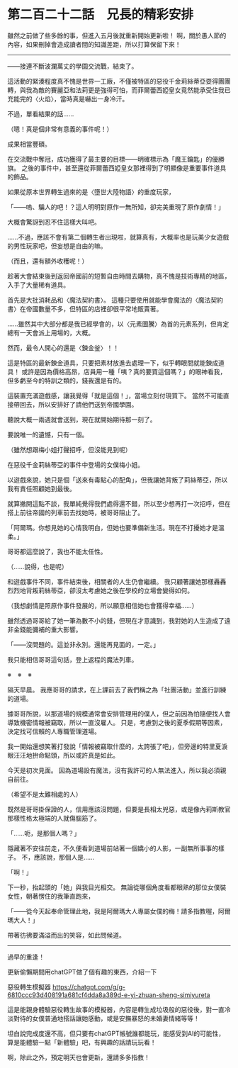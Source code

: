 # 第二百二十二話　兄長的精彩安排

雖然之前做了些多餘的事，但進入五月後就重新開始更新啦！
啊，關於愚人節的內容，如果刪掉會造成讀者間的知識差距，所以打算保留下來！

---

――接連不斷波瀾萬丈的學園交流戰，結束了。

這活動的緊湊程度真不愧是世界一工廠，不僅被特區的惡役千金莉絲蒂亞耍得團團轉，與我為敵的賽麗亞和法莉更是強得可怕，而菲爾蕾西婭皇女竟然能承受住我已充能完的〈火焰〉，當時真是嚇出一身冷汗。

不過，單看結果的話……

（嗯！真是個非常有意義的事件呢！）

成果相當豐碩。

在交流戰中奪冠，成功獲得了最主要的目標——明確標示為「魔王鑰匙」的優勝旗。
之後的事件中，甚至還從菲爾蕾西婭皇女那裡得到了明顯像是重要事件道具的飾品。

如果從原本世界轉生過來的是〈墮世大陸物語〉的重度玩家，

「――嗚、騙人的吧！？這人明明對原作一無所知，卻完美重現了原作劇情！」

大概會驚訝到忍不住這樣大叫吧。

……不過，應該不會有第二個轉生者出現啦，就算真有，大概率也是玩美少女遊戲的男性玩家吧，但妄想是自由的嘛。

（而且，還有額外收穫呢！）

趁著大會結束後到返回帝國前的短暫自由時間去購物，真不愧是技術專精的地區，入手了大量稀有道具。

首先是大批消耗品和〈魔法契約書〉。
這種只要使用就能學會魔法的〈魔法契約書〉在帝國數量不多，但特區的店裡卻很平常地販賣著。

……雖然其中大部分都是我已經學會的，以〈元素圖騰〉為首的元素系列，但肯定總有一天會派上用場的，大概。

然而，最令人開心的還是〈鍊金釜〉！！

這是特區的最新鍊金道具，只要把素材放進去處理一下，似乎轉眼間就能鍊成道具！
或許是因為價格高昂，店員用一種「咦？真的要買這個嗎？」的眼神看我，但多虧至今的特訓之類的，錢我還是有的。

這裝置充滿遊戲感，讓我覺得「就是這個！」，當場立刻付現買下。
當然不可能直接帶回去，所以安排好了請他們送到帝國學園。

聽說大概一兩週就會送到，現在就開始期待那一刻了。

要說唯一的遺憾，只有一個。

（雖然想跟梅小姐打聲招呼，但沒能見到呢）

在惡役千金莉絲蒂亞的事件中登場的女僕梅小姐。

以遊戲來說，她只是個「送來有毒點心的配角」，但我讓她背叛了莉絲蒂亞，所以我有責任照顧她到最後。

就算撇開這點不談，我單純覺得我們處得還不錯，所以至少想再打一次招呼，但在搭上前往帝國的列車前去找她時，被哥哥阻止了。

「阿爾瑪。你想見她的心情我明白，但她也要準備新生活。現在不打擾她才是溫柔。」

哥哥都這麼說了，我也不能太任性。

（……說得，也是呢）

和遊戲事件不同，事件結束後，相關者的人生仍會繼續。
我只顧著讓她那樣轟轟烈烈地背叛莉絲蒂亞，卻沒太考慮她之後在學校的立場會變得如何。

（我想劇情是照原作事件發展的，所以願意相信她也會獲得幸福……）

雖然透過哥哥給了她一筆為數不小的錢，但現在才意識到，我對她的人生造成了遠非金錢能彌補的重大影響。

「――沒問題的。這並非永別。還能再見面的，一定。」

我只能相信哥哥這句話，登上返程的魔法列車。

※　※　※

隔天早晨。
我應哥哥的請求，在上課前去了我們稱之為「社團活動」並進行訓練的道場。

據哥哥所說，以那道場的規模通常會安排管理用的僕人，但之前因為怕隨便找人會導致機密情報被竊取，所以一直沒雇人。
只是，考慮到之後的夏季假期等因素，決定找可信賴的人專職管理道場。

我一開始還想笑著打發說「情報被竊取什麼的，太誇張了吧」，但旁邊的特里夏淚眼汪汪地拚命點頭，所以或許真是如此。

今天是初次見面。
因為道場設有魔法，沒有我許可的人無法進入，所以我必須親自前往。

（希望不是太難相處的人）

既然是哥哥掛保證的人，信用應該沒問題，但要是長相太兇惡，或是像內莉斯教官那樣性格太極端的人就傷腦筋了。

「……呃，是那個人嗎？」

隱藏著不安往前走，不久便看到道場前站著一個嬌小的人影，一副無所事事的樣子。
不，應該說，那個人是……

「啊！」

下一秒，抬起頭的「她」與我目光相交。
無論從哪個角度看都眼熟的那位女僕裝女性，朝著愣住的我筆直跑來，

「――從今天起奉命管理此地，我是阿爾瑪大人專屬女僕的梅！請多指教喔，阿爾瑪大人！」

帶著彷彿要滿溢而出的笑容，如此問候道。

---

過早的重逢！

更新偷懶期間用chatGPT做了個有趣的東西，介紹一下

惡役轉生模擬器
https://chatgpt.com/g/g-6810ccc93d408191a681cf4dda8a389d-e-yi-zhuan-sheng-simiyureta

這是能親身體驗惡役轉生故事的模擬器，內容是轉生成垃圾般的惡役後，對一直冷淡對待的女僕普通地搭話讓她感動，或是安撫暴怒的未婚妻情緒等等！

坦白說完成度還不高，但只要有chatGPT帳號誰都能玩，能感受到AI的可能性，算是能體驗一點「新體驗」吧，有興趣的話請玩玩看！

啊，除此之外，預定明天也會更新，還請多多指教！
